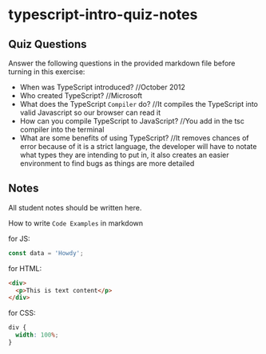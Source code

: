 # typescript-intro-quiz-notes

## Quiz Questions

Answer the following questions in the provided markdown file before turning in this exercise:

- When was TypeScript introduced?
  //October 2012
- Who created TypeScript?
  //Microsoft
- What does the TypeScript `Compiler` do?
  //It compiles the TypeScript into valid Javascript so our browser can read it
- How can you compile TypeScript to JavaScript?
  //You add in the tsc compiler into the terminal
- What are some benefits of using TypeScript?
  //It removes chances of error because of it is a strict language, the developer will have to notate what types they are intending to put in, it also creates an easier environment to find bugs as things are more detailed

## Notes

All student notes should be written here.

How to write `Code Examples` in markdown

for JS:

```js
const data = 'Howdy';
```

for HTML:

```html
<div>
  <p>This is text content</p>
</div>
```

for CSS:

```css
div {
  width: 100%;
}
```
